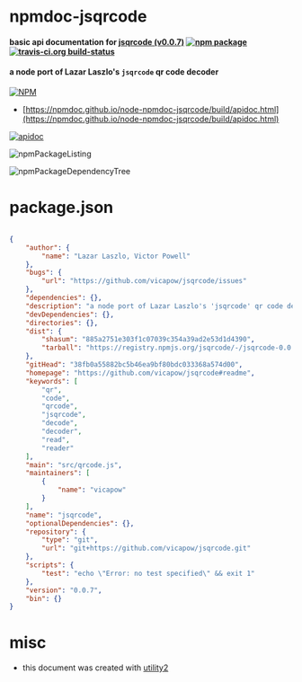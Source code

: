 # npmdoc-jsqrcode

#### basic api documentation for  [jsqrcode (v0.0.7)](https://github.com/vicapow/jsqrcode#readme)  [![npm package](https://img.shields.io/npm/v/npmdoc-jsqrcode.svg?style=flat-square)](https://www.npmjs.org/package/npmdoc-jsqrcode) [![travis-ci.org build-status](https://api.travis-ci.org/npmdoc/node-npmdoc-jsqrcode.svg)](https://travis-ci.org/npmdoc/node-npmdoc-jsqrcode)

#### a node port of Lazar Laszlo's `jsqrcode` qr code decoder

[![NPM](https://nodei.co/npm/jsqrcode.png?downloads=true&downloadRank=true&stars=true)](https://www.npmjs.com/package/jsqrcode)

- [https://npmdoc.github.io/node-npmdoc-jsqrcode/build/apidoc.html](https://npmdoc.github.io/node-npmdoc-jsqrcode/build/apidoc.html)

[![apidoc](https://npmdoc.github.io/node-npmdoc-jsqrcode/build/screenCapture.buildCi.browser.%252Ftmp%252Fbuild%252Fapidoc.html.png)](https://npmdoc.github.io/node-npmdoc-jsqrcode/build/apidoc.html)

![npmPackageListing](https://npmdoc.github.io/node-npmdoc-jsqrcode/build/screenCapture.npmPackageListing.svg)

![npmPackageDependencyTree](https://npmdoc.github.io/node-npmdoc-jsqrcode/build/screenCapture.npmPackageDependencyTree.svg)



# package.json

```json

{
    "author": {
        "name": "Lazar Laszlo, Victor Powell"
    },
    "bugs": {
        "url": "https://github.com/vicapow/jsqrcode/issues"
    },
    "dependencies": {},
    "description": "a node port of Lazar Laszlo's 'jsqrcode' qr code decoder",
    "devDependencies": {},
    "directories": {},
    "dist": {
        "shasum": "885a2751e303f1c07039c354a39ad2e53d1d4390",
        "tarball": "https://registry.npmjs.org/jsqrcode/-/jsqrcode-0.0.7.tgz"
    },
    "gitHead": "38fb0a55882bc5b46ea9bf80bdc033368a574d00",
    "homepage": "https://github.com/vicapow/jsqrcode#readme",
    "keywords": [
        "qr",
        "code",
        "qrcode",
        "jsqrcode",
        "decode",
        "decoder",
        "read",
        "reader"
    ],
    "main": "src/qrcode.js",
    "maintainers": [
        {
            "name": "vicapow"
        }
    ],
    "name": "jsqrcode",
    "optionalDependencies": {},
    "repository": {
        "type": "git",
        "url": "git+https://github.com/vicapow/jsqrcode.git"
    },
    "scripts": {
        "test": "echo \"Error: no test specified\" && exit 1"
    },
    "version": "0.0.7",
    "bin": {}
}
```



# misc
- this document was created with [utility2](https://github.com/kaizhu256/node-utility2)
